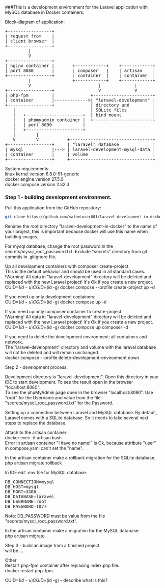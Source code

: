 ###This is a development environment for the Laravel application with MySQL database in Docker containers.

Block-diagram of application:
<pre>
+-----------------+
| request from    |
| client browser  |
+-----------------+
         |
         V
+-----------------+
| nginx container |       +------------+    +------------+
| port 8080       |       | composer   |    | artisan    |
+-----------------+       | container  |    | container  |
         |                +------------+    +------------+
         V                          |             |
+-----------------+                 V             V
| php-fpm         |              +-----------------------+
| container       |------------->| "laravel-development" |
+-----------------+              | directory and         |
   |                             | SQLite files          |
   |   +----------------------+  | bind mount            |
   |   | phpmyadmin container |  +-----------------------+
   |   | port 8090            |
   |   +----------------------+
   |        |
   V        V           +--------------------------------+
+-----------------+     | "laravel" database             |
| mysql           |---> | laravel-development-mysql-data |
| container       |     | volume                         |
+-----------------+     +--------------------------------+
</pre>

System requirements:
<br>linux kernel version 6.8.0-51-generic
<br>docker engine version 27.5.0
<br>docker compose version 2.32.3

### Step 1 - building development environment.

Pull this application from the GitHub repository:
```bash
git clone https://github.com/satnetuser001/laravel-development-in-docker.git
```
Rename the root directory "laravel-development-in-docker" to the name of your project, this is important because docker will use this name when building images.

For mysql database, change the root password in the secrets/mysql_root_password.txt. Exclude "secrets" directory from git commits in .gitignore file.

Up all development containers with composer create-project.<br>
This is the default behavior and should be used in all standard cases.<br>
!Warning! All data in "laravel-development" directory will be deleted and replaced with the new Laravel project! It's Ok if you create a new project.<br>
CUID=$(id -u) CGID=$(id -g) docker compose --profile create-project up -d

If you need up only development containers:<br>
CUID=$(id -u) CGID=$(id -g) docker compose up -d

If you need up only composer container to create-project.<br>
!Warning! All data in "laravel-development" directory will be deleted and replaced with the new Laravel project! It's Ok if you create a new project.<br>
CUID=$(id -u) CGID=$(id -g) docker compose up composer -d

If you need to delete the development environment: all containers and network.<br>
The "laravel-development" directory and volume with the laravel database will not be deleted and will remain unchanged.<br>
docker compose --profile delete-development-environment down

Step 2 - development process.

Development directory is "laravel-development". Open this directory in your IDE to start development. To see the result open in the browser "localhost:8080".<br>
To see the phpMyAdmin page open in the browser "localhost:8090". Use "root" for the Username and value from the file "secrets/mysql_root_password.txt" for the Password.

Setting up a connection between Laravel and MySQL database. By default, Laravel comes with a SQLite database. So it needs to take several next steps to replace the database.

Attach to the artisan container:<br>
docker exec -it artisan bash
<br>Error in artisan container "I have no name!" is Ok, because attribute "user" in compose.yaml can't set the "name".

In the artisan container make a rollback migration for the SQLite database:<br>
php artisan migrate:rollback

In IDE edit .env file for MySQL database:
<pre>
DB_CONNECTION=mysql
DB_HOST=mysql
DB_PORT=3306
DB_DATABASE=laravel
DB_USERNAME=root
DB_PASSWORD=1077
</pre>
Note: DB_PASSWORD must be value from the file "secrets/mysql_root_password.txt".

In the artisan container make a migration for the MySQL database:<br>
php artisan migrate

Step 3 - build an image from a finished project.<br>
will be ...

Other<br>
Restart php-fpm container after replacing index.php file.<br>
docker restart php-fpm

CUID=$(id -u) CGID=$(id -g) - describe what is this?